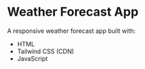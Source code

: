 # Weather Forecast App

A responsive weather forecast app built with:
- HTML
- Tailwind CSS (CDN)
- JavaScript
